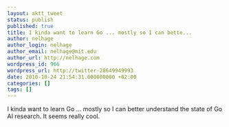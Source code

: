 ```yaml
---
layout: aktt_tweet
status: publish
published: true
title: I kinda want to learn Go ... mostly so I can bette...
author: nelhage
author_login: nelhage
author_email: nelhage@mit.edu
author_url: http://nelhage.com
wordpress_id: 966
wordpress_url: http://twitter-28649949993
date: 2010-10-24 21:54:31.000000000 +02:00
categories: []
tags: []
---
```

I kinda want to learn Go ... mostly so I can better understand the state of Go AI research. It seems really cool.
